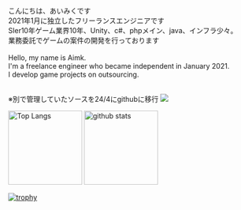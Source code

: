 こんにちは、あいみくです<br />
2021年1月に独立したフリーランスエンジニアです<br />
SIer10年ゲーム業界10年、Unity、c#、phpメイン、java、インフラ少々。<br />
業務委託でゲームの案件の開発を行っております<br /><br />
Hello, my name is Aimk.<br />
I'm a freelance engineer who became independent in January 2021.<br />
I develop game projects on outsourcing.<br /><br />

※別で管理していたソースを24/4にgithubに移行
![](https://github-profile-summary-cards.vercel.app/api/cards/profile-details?username=aimkbiz&theme=2077)

<p align="left"> 
  <img alt="Top Langs" height="150px" src="https://github-readme-stats.vercel.app/api/top-langs/?username=aimkbiz&layout=compact&show_icons=true" />
  <img alt="github stats" height="150px" src="https://github-readme-stats.vercel.app/api?username=aimkbiz&theme=onedark&show_icons=ture" />
</p>

[![trophy](https://github-profile-trophy.vercel.app/?username=aimkbiz)](https://github.com/ryo-ma/github-profile-trophy)

<!--
**aimkbiz/aimkbiz** is a ✨ _special_ ✨ repository because its `README.md` (this file) appears on your GitHub profile.

Here are some ideas to get you started:

- 🔭 I’m currently working on ...
- 🌱 I’m currently learning ...
- 👯 I’m looking to collaborate on ...
- 🤔 I’m looking for help with ...
- 💬 Ask me about ...
- 📫 How to reach me: ...
- 😄 Pronouns: ...
- ⚡ Fun fact: ...
-->
